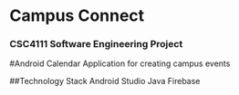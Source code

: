 # Campus Connect
### CSC4111 Software Engineering Project


#Android Calendar Application for creating campus events

##Technology Stack
Android Studio
Java
Firebase
